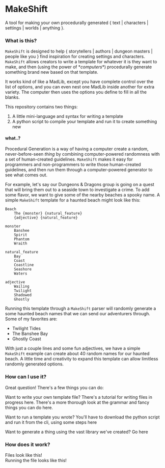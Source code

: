 # MakeShift
A tool for making your own procedurally generated { text | characters | settings | worlds | anything }.

### What is this?
`MakeShift` is designed to help { storytellers | authors | dungeon masters | people like you } find inspiration for creating settings and characters. `MakeShift` allows creators to write a template for whatever it is they want to make, and then (using the power of \**computers*\*) procedurally generate something brand new based on that template.

It works kind of like a MadLib, except you have complete control over the list of options, and you can even nest one MadLib inside another for extra variety. The computer then uses the options you define to fill in all the blanks.

This repository contains two things: 
1. A little mini-language and syntax for writing a template
2. A python script to compile your template and run it to create something new

#### what..?
Procedural Generation is a way of having a computer create a random, never-before-seen *thing* by combining computer-powered randomness with a set of human-created guidelines. `MakeShift` makes it easy for programmers and non-programmers to write those human-created guidelines, and then run them through a computer-powered generator to see what comes out.

For example, let's say our Dungeons & Dragons group is going on a quest that will bring them out to a seaside town to investigate a crime. To add some flavor, we want to give some of the nearby beaches a spooky name. A simple `MakeShift` template for a haunted beach might look like this:
```
Beach
    The {monster} {natural_feature}
    {adjective} {natural_feature}

monster
    Banshee
    Spirit
    Phantom
    Wraith

natural_feature
    Bay
    Coast
    Coastline
    Seashore
    Waters

adjective
    Wailing
    Twilight
    Shadowed
    Ghostly
```
Running this template through a `MakeShift` parser will randomly generate a some haunted beach names that we can send our adventurers through. Some of my favorites are:
- Twilight Tides
- The Banshee Bay
- Ghostly Coast  

With just a couple lines and some fun adjectives, we have a simple `MakeShift` example can create about 40 random names for our haunted beach. A little time and creativity to expand this template can allow limitless randomly generated options.

### How can I use it?
Great question! There's a few things you can do:

Want to write your own template file? There's a tutorial for writing files in progress here. There's a more thorough look at the grammar and fancy things you can do here.

Want to run a template you wrote? You'll have to download the python script and run it from the cli, using some steps here

Want to generate a thing using the vast library we've created? Go here

### How does it work?
Files look like this!  
Running the file looks like this!

